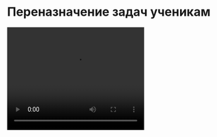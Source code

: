 # Переназначение задач ученикам

<video width="320" height="240" controls=true src="https://s3-eu-west-1.amazonaws.com/edu-prod/video/help_videos/9.mp4" type="video/mp4" />